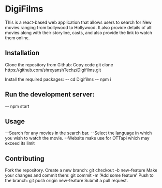 <h1> DigiFilms </h1>
This is a react-based web application that allows users to search for New movies ranging from bollywood to Hollywood. It also provide details of all movies along with their storyline, casts, and also provide the link to watch them online.
<h2>
Installation</h2>
Clone the repository from Github:
Copy code
git clone https://github.com/shreyanshTechz/Digifilms.git


Install the required packages:</h2>
-- cd Digifilms
-- npm i

<h2> Run the development server:</h2>
-- npm start
<h2>Usage</h2>
--Search for any movies in the search bar.
--Select the language in which you wish to watch the movie.
--Website make use for OTTapi which may exceed its limit

<h2>Contributing</h2>
Fork the repository.
Create a new branch: git checkout -b new-feature
Make your changes and commit them: git commit -m 'Add some feature'
Push to the branch: git push origin new-feature
Submit a pull request.

